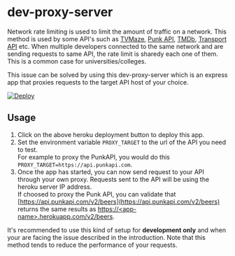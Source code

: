 # dev-proxy-server

Network rate limiting is used to limit the amount of traffic on a network. This method is used by some API's such as [TVMaze](http://www.tvmaze.com/api#rate-limiting), [Punk API](https://punkapi.com/documentation/v2), [TMDb](https://developers.themoviedb.org/3/getting-started/request-rate-limiting), [Transport API](https://transport.opendata.ch/docs.html#rate-limiting) etc. When multiple developers connected to the same network and are sending requests to same API, the rate limit is sharedy each one of them. This is a common case for universities/colleges.

This issue can be solved by using this dev-proxy-server which is an express app that proxies requests to the target API host of your choice.

[![Deploy](https://www.herokucdn.com/deploy/button.svg)](https://heroku.com/deploy?template=https://github.com/heig-vd-tweb/dev-proxy-server/tree/master&env[PROXY_TARGET]=https://api.themoviedb.org)

## Usage

1. Click on the above heroku deployment button to deploy this app.
2. Set the environment variable `PROXY_TARGET` to the url of the API you need to test.  
For example to proxy the PunkAPI, you would do this `PROXY_TARGET=https://api.punkapi.com`.
3. Once the app has started, you can now send request to your API through your own proxy. Requests sent to the API will be using the heroku server IP address.  
If choosed to proxy the Punk API, you can validate that [https://api.punkapi.com/v2/beers](https://api.punkapi.com/v2/beers) returns the same results as [https://\<app-name>.herokuapp.com/v2/beers](https://<app-name>.herokuapp.com/v2/beers).

It's recommended to use this kind of setup for **development only** and when your are facing the issue described in the introduction. Note that this method tends to reduce the performance of your requests.
